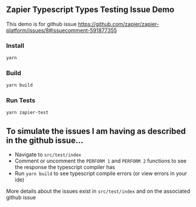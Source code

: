 ## Zapier Typescript Types Testing Issue Demo

This demo is for github issue https://github.com/zapier/zapier-platform/issues/8#issuecomment-591877355

### Install

```bash
yarn
```

### Build

```bash
yarn build
```

### Run Tests

```bash
yarn zapier-test
```

## To simulate the issues I am having as described in the github issue...

* Navigate to `src/test/index`
* Comment or uncomment the `PERFORM 1` and `PERFORM 2` functions to see the response the typescript compiler has
* Run `yarn build` to see typescript compile errors (or view errors in your ide)

More details about the issues exist in `src/test/index` and on the associated github issue
